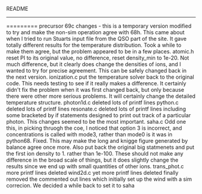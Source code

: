 README
***
=========
precursor 69c
changes - this is a temporary version modified to try and make the non-sim operation agree with 68h. This came about when I tried to run Stuarts input file from the QSO part of the site. It gave totally different results for the temperature distribution. Took a while to make them agree, but the problem appeared to be in a few places.
atomic.h
reset PI to its original value, no difference, reset density_min to 1e-20. Not much difference, but it clearly does change the densities of ions, and I wanted to try for precise agreement. This can be safely changed back in the next version.
ionization.c
put the temperature solver back to the original code. This needs testing to see if it really makes a difference. It certainly didn't fix the problem when it was first changed back, but only because there were other more serious problems. It will certainly change the detailed temperature structure.
photon1d.c
deleted lots of printf lines
python.c
deleted lots of printf lines
resonate.c
deleted lots of printf lines including some bracketed by if statements designed to print out track of a particular photon. This changes seemed to be the most important.
saha.c
Odd one this, in picking thruogh the coe, I noticed that option 3 is incorrect, and concentrations is called with mode3, rather than mode0 is it was in python68. Fixed. This may make the long and knigge figure generated by balance agree once more.
Also put back the original big statmenets and put the first ion density to 1. rather than 1e-100. These should not make any difference in the broad scale of things, but it does slightly change the results since we end up with small quantities of other ions.
trans_phot.c
more printf lines deleted
wind2d.c
yet more printf lines deleted
finally removed the commented out lines which initially set up the wind with a sim correcion. We decided a while back to set it to saha


